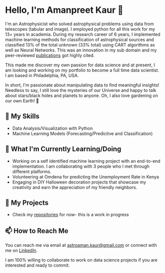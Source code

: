 # Hello, I'm Amanpreet Kaur 👋

I'm an Astrophysicist who solved astrophysical problems using data from telescopes (tabular and image). I employed python for all this work for my 13+ years in academia. During my research career of 6 years, I implemented machine learning methods for classification of astrophysical sources and classified 13% of the total unknown (33% total) using CART algorithms as well as Neural Networks. This was an innovation in my sub domain and my peer-reviewed [publications](https://ui.adsabs.harvard.edu/search/filter_author_facet_hier_fq_author=AND&filter_author_facet_hier_fq_author=author_facet_hier%3A%221%2FKaur%2C%20A%2FKaur%2C%20A%22&filter_property_fq_property=AND&filter_property_fq_property=property%3A%22refereed%22&fq=%7B!type%3Daqp%20v%3D%24fq_author%7D&fq=%7B!type%3Daqp%20v%3D%24fq_database%7D&fq=%7B!type%3Daqp%20v%3D%24fq_property%7D&fq_author=(author_facet_hier%3A%221%2FKaur%2C%20A%2FKaur%2C%20A%22)&fq_database=((database%3A%22astronomy%22)%20NOT%20database%3A%22physics%22)&fq_property=(property%3A%22refereed%22)&q=*%3A*%20author%3A%22Kaur%2C%20A.%22&sort=date%20desc%2C%20bibcode%20desc&p_=0) got highly cited.


This made me discover my own passion for data science and at present, I am looking and working on my portfolio to become a full time data scientist. I am based in Philadelphia, PA, USA. 

In short, I'm passionate about manipulating data to find meaningful insights! 
Needless to say, I still love the mysteries of our Universe and happy to talk about stars/black holes and planets to anyone. Oh, I also love gardening on our own Earth! 🌱

## 🚀 My Skills

- Data Analysis/Visualization with Python
- Machine Learning Models (Forecasting/Predicitve and Classification)

## 🌱 What I'm Currently Learning/Doing

- Working on a self identified machine learning project with an end-to-end implementation. I am collaborating with 3 people who I met through different platforms.
- Volunteering at Omdena for predicting the Unemployment Rate in Kenya
- Engaging in DIY Halloween decoration projects that showcase my creativity and earn the appreciation of my friendly neighbors.
  

## 💼 My Projects

- Check my [repositories](https://github.com/amanpkaur?tab=repositories) for now- this is a work in progress 

## 📫 How to Reach Me

You can reach me via email at [astroaman.kaur@gmail.com](mailto:astroaman.kaur@gmail.com) or connect with me on [LinkedIn](https://www.linkedin.com/in/astrokaur/).

I am 100% willing to collaborate to work on data science projects if you are interested and ready to commit.

<!--
**amanpkaur/amanpkaur** is a ✨ _special_ ✨ repository because its `README.md` (this file) appears on your GitHub profile.

Here are some ideas to get you started:

- 🔭 I’m currently working on ...
- 🌱 I’m currently learning ...
- 👯 I’m looking to collaborate on ...
- 🤔 I’m looking for help with ...
- 💬 Ask me about ...
- 📫 How to reach me: ...
- 😄 Pronouns: ...
- ⚡ Fun fact: ...
-->
